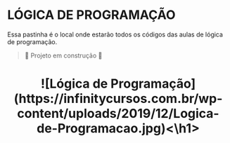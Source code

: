 # LÓGICA DE PROGRAMAÇÃO
Essa pastinha é o local onde estarão todos os códigos das aulas de lógica de programação.

> :construction: Projeto em construção :construction:

<h1 align="center">![Lógica de Programação](https://infinitycursos.com.br/wp-content/uploads/2019/12/Logica-de-Programacao.jpg)<\h1>

